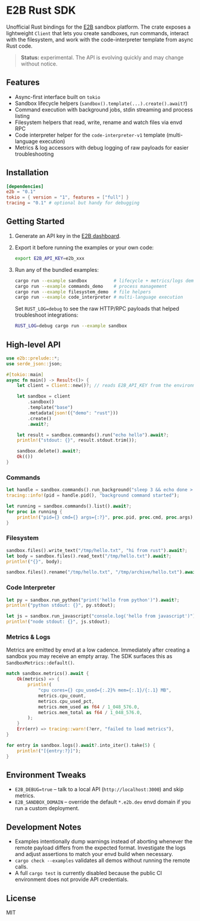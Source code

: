 # E2B Rust SDK

Unofficial Rust bindings for the [E2B](https://e2b.dev) sandbox platform. The crate exposes a lightweight `Client` that lets you create sandboxes, run commands, interact with the filesystem, and work with the code-interpreter template from async Rust code.

> **Status:** experimental. The API is evolving quickly and may change without notice.

## Features

- Async-first interface built on `tokio`
- Sandbox lifecycle helpers (`sandbox().template(...).create().await?`)
- Command execution with background jobs, stdin streaming and process listing
- Filesystem helpers that read, write, rename and watch files via envd RPC
- Code interpreter helper for the `code-interpreter-v1` template (multi-language execution)
- Metrics & log accessors with debug logging of raw payloads for easier troubleshooting

## Installation

```toml
[dependencies]
e2b = "0.1"
tokio = { version = "1", features = ["full"] }
tracing = "0.1" # optional but handy for debugging
```

## Getting Started

1. Generate an API key in the [E2B dashboard](https://e2b.dev/dashboard?tab=keys).
2. Export it before running the examples or your own code:

   ```bash
   export E2B_API_KEY=e2b_xxx
   ```

3. Run any of the bundled examples:

   ```bash
   cargo run --example sandbox          # lifecycle + metrics/logs demo
   cargo run --example commands_demo    # process management
   cargo run --example filesystem_demo  # file helpers
   cargo run --example code_interpreter # multi-language execution
   ```

   Set `RUST_LOG=debug` to see the raw HTTP/RPC payloads that helped troubleshoot integrations:

   ```bash
   RUST_LOG=debug cargo run --example sandbox
   ```

## High-level API

```rust
use e2b::prelude::*;
use serde_json::json;

#[tokio::main]
async fn main() -> Result<()> {
    let client = Client::new()?; // reads E2B_API_KEY from the environment

    let sandbox = client
        .sandbox()
        .template("base")
        .metadata(json!({"demo": "rust"}))
        .create()
        .await?;

    let result = sandbox.commands().run("echo hello").await?;
    println!("stdout: {}", result.stdout.trim());

    sandbox.delete().await?;
    Ok(())
}
```

### Commands

```rust
let handle = sandbox.commands().run_background("sleep 3 && echo done > /tmp/out").await?;
tracing::info!(pid = handle.pid(), "background command started");

let running = sandbox.commands().list().await?;
for proc in running {
    println!("pid={} cmd={} args={:?}", proc.pid, proc.cmd, proc.args);
}
```

### Filesystem

```rust
sandbox.files().write_text("/tmp/hello.txt", "hi from rust").await?;
let body = sandbox.files().read_text("/tmp/hello.txt").await?;
println!("{}", body);

sandbox.files().rename("/tmp/hello.txt", "/tmp/archive/hello.txt").await?;
```

### Code Interpreter

```rust
let py = sandbox.run_python("print('hello from python')").await?;
println!("python stdout: {}", py.stdout);

let js = sandbox.run_javascript("console.log('hello from javascript')").await?;
println!("node stdout: {}", js.stdout);
```

### Metrics & Logs

Metrics are emitted by envd at a low cadence. Immediately after creating a sandbox you may receive an empty array. The SDK surfaces this as `SandboxMetrics::default()`.

```rust
match sandbox.metrics().await {
    Ok(metrics) => {
        println!(
            "cpu cores={} cpu_used={:.2}% mem={:.1}/{:.1} MB",
            metrics.cpu_count,
            metrics.cpu_used_pct,
            metrics.mem_used as f64 / 1_048_576.0,
            metrics.mem_total as f64 / 1_048_576.0,
        );
    }
    Err(err) => tracing::warn!(?err, "failed to load metrics"),
}

for entry in sandbox.logs().await?.into_iter().take(5) {
    println!("[{entry:?}]");
}
```

## Environment Tweaks

- `E2B_DEBUG=true` – talk to a local API (`http://localhost:3000`) and skip metrics.
- `E2B_SANDBOX_DOMAIN` – override the default `*.e2b.dev` envd domain if you run a custom deployment.

## Development Notes

- Examples intentionally dump warnings instead of aborting whenever the remote payload differs from the expected format. Investigate the logs and adjust assertions to match your envd build when necessary.
- `cargo check --examples` validates all demos without running the remote calls.
- A full `cargo test` is currently disabled because the public CI environment does not provide API credentials.

## License

MIT
